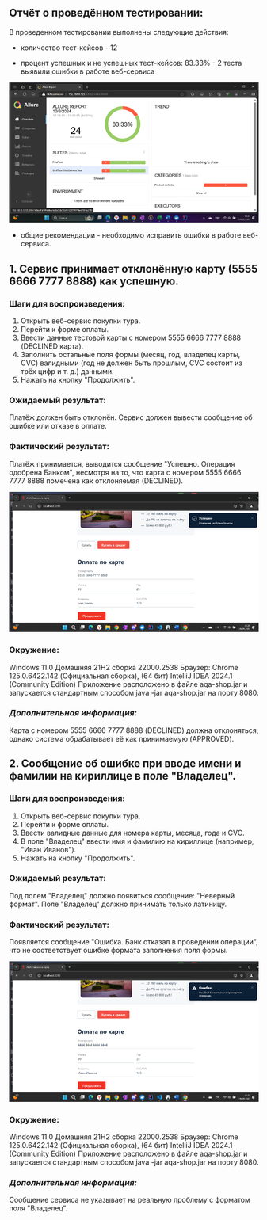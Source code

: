 ## Отчёт о проведённом тестировании:

В проведенном тестировании выполнены следующие действия:

 - количество тест-кейсов - 12

 - процент успешных и не успешных тест-кейсов: 83.33% - 2 теста выявили ошибки в работе веб-сервиса
 
 ![alt text](image-2.png)

 - общие рекомендации - необходимо исправить ошибки в работе веб-сервиса.


## 1. Сервис принимает отклонённую карту (5555 6666 7777 8888) как успешную.

### Шаги для воспроизведения:

1. Открыть веб-сервис покупки тура.
2. Перейти к форме оплаты.
3. Ввести данные тестовой карты с номером 5555 6666 7777 8888 (DECLINED карта).
4. Заполнить остальные поля формы (месяц, год, владелец карты, CVC) валидными (год не должен быть прошлым, CVC состоит из трёх цифр и т. д.) данными.
5. Нажать на кнопку "Продолжить".

### Ожидаемый результат:
Платёж должен быть отклонён. Сервис должен вывести сообщение об ошибке или отказе в оплате.

### Фактический результат:
Платёж принимается, выводится сообщение "Успешно. Операция одобрена Банком", несмотря на то, что карта с номером 5555 6666 7777 8888 помечена как отклоняемая (DECLINED).

![alt text](image.png)


### Окружение:
Windows 11.0 Домашняя 21H2 сборка 22000.2538
Браузер: Chrome 125.0.6422.142 (Официальная сборка), (64 бит)
IntelliJ IDEA 2024.1 (Community Edition)
Приложение расположено в файле aqa-shop.jar и запускается стандартным способом java -jar aqa-shop.jar на порту 8080.

### *Дополнительная информация:*
Карта с номером 5555 6666 7777 8888 (DECLINED) должна отклоняться, однако система обрабатывает её как принимаемую (APPROVED).

## 2. Сообщение об ошибке при вводе имени и фамилии на кириллице в поле "Владелец".

### Шаги для воспроизведения:

1. Открыть веб-сервис покупки тура.
2. Перейти к форме оплаты.
3. Ввести валидные данные для номера карты, месяца, года и CVC.
4. В поле "Владелец" ввести имя и фамилию на кириллице (например, "Иван Иванов").
5. Нажать на кнопку "Продолжить".

### Ожидаемый результат:

Под полем "Владелец" должно появиться сообщение: "Неверный формат". Поле "Владелец" должно принимать только латиницу.

### Фактический результат:
Появляется сообщение "Ошибка. Банк отказал в проведении операции", что не соответствует ошибке формата заполнения поля формы.

![alt text](image-1.png)

### Окружение:
Windows 11.0 Домашняя 21H2 сборка 22000.2538
Браузер: Chrome 125.0.6422.142 (Официальная сборка), (64 бит)
IntelliJ IDEA 2024.1 (Community Edition)
Приложение расположено в файле aqa-shop.jar и запускается стандартным способом java -jar aqa-shop.jar на порту 8080.

### *Дополнительная информация:*

Сообщение сервиса не указывает на реальную проблему с форматом поля "Владелец".






